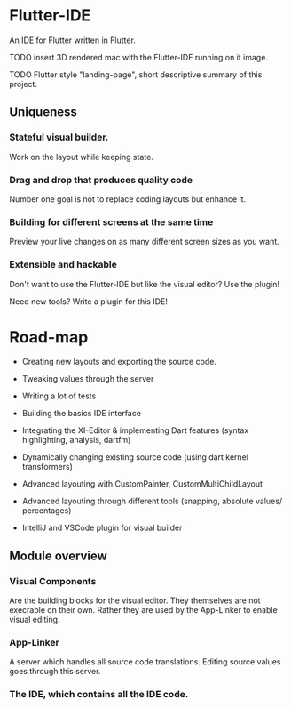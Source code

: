 # Flutter-IDE

An IDE for Flutter written in Flutter.


TODO insert 3D rendered mac with the Flutter-IDE running on it image.

TODO Flutter style "landing-page", short descriptive summary of this project.


## Uniqueness

### Stateful visual builder.

Work on the layout while keeping state.

### Drag and drop that produces quality code

Number one goal is not to replace coding layouts but enhance it.

### Building for different screens at the same time

Preview your live changes on as many different screen sizes as you want.

### Extensible and hackable

Don't want to use the Flutter-IDE but like the visual editor? Use the plugin!

Need new tools? Write a plugin for this IDE!



# Road-map

- Creating new layouts and exporting the source code.

- Tweaking values through the server

- Writing a lot of tests

- Building the basics IDE interface

- Integrating the XI-Editor & implementing Dart features (syntax highlighting, 
analysis, dartfm)

- Dynamically changing existing source code (using dart kernel transformers)

- Advanced layouting with CustomPainter, CustomMultiChildLayout

- Advanced layouting through different tools (snapping, absolute values/ 
percentages)

- IntelliJ and VSCode plugin for visual builder


## Module overview

### Visual Components

Are the building blocks for the visual editor. They themselves are not
execrable on their own. Rather they are used by the App-Linker to enable
visual editing.

### App-Linker

A server which handles all source code translations. Editing source values
goes through this server.

### The IDE, which contains all the IDE code.

